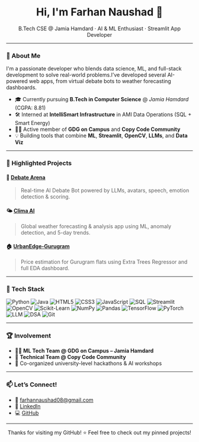 <h1 align="center">Hi, I'm Farhan Naushad 👋</h1>
<p align="center">
  B.Tech CSE @ Jamia Hamdard · AI & ML Enthusiast · Streamlit App Developer
</p>

---

### 🚀 About Me

I'm a passionate developer who blends data science, ML, and full-stack development to solve real-world problems.I’ve developed several AI-powered web apps, from virtual debate bots to weather forecasting dashboards.

- 🎓 Currently pursuing **B.Tech in Computer Science** @ *Jamia Hamdard* (CGPA: 8.81)
- 🛠️ Interned at **IntelliSmart Infrastructure** in AMI Data Operations (SQL + Smart Energy)
- 🧑‍💻 Active member of **GDG on Campus** and **Copy Code Community**
- 💡 Building tools that combine **ML**, **Streamlit**, **OpenCV**, **LLMs**, and **Data Viz**

---

### 🌟 Highlighted Projects

#### 🧠 [Debate Arena](https://github.com/farhannaushad08/Debate-Arena)
> Real-time AI Debate Bot powered by LLMs, avatars, speech, emotion detection & scoring.

#### 🌤️ [Clima AI](https://github.com/farhannaushad08/Clima-AI)
> Global weather forecasting & analysis app using ML, anomaly detection, and 5-day trends.

#### 🏠 [UrbanEdge-Gurugram](https://github.com/farhannaushad08/UrbanEdge-Gurugram)
> Price estimation for Gurugram flats using Extra Trees Regressor and full EDA dashboard.

---

### 🧰 Tech Stack

![Python](https://img.shields.io/badge/Python-blue?logo=python&logoColor=white)
![Java](https://img.shields.io/badge/Java-007396?logo=java&logoColor=white)
![HTML5](https://img.shields.io/badge/HTML5-E34F26?logo=html5&logoColor=white)
![CSS3](https://img.shields.io/badge/CSS3-1572B6?logo=css3&logoColor=white)
![JavaScript](https://img.shields.io/badge/JavaScript-F7DF1E?logo=javascript&logoColor=black)
![SQL](https://img.shields.io/badge/SQL-blue?logo=mysql&logoColor=white)
![Streamlit](https://img.shields.io/badge/Streamlit-darkred?logo=streamlit&logoColor=white)
![OpenCV](https://img.shields.io/badge/OpenCV-black?logo=opencv&logoColor=white)
![Scikit-Learn](https://img.shields.io/badge/Scikit--Learn-orange?logo=scikit-learn&logoColor=white)
![NumPy](https://img.shields.io/badge/NumPy-013243?logo=numpy&logoColor=white)
![Pandas](https://img.shields.io/badge/Pandas-150458?logo=pandas&logoColor=white)
![TensorFlow](https://img.shields.io/badge/TensorFlow-FF6F00?logo=tensorflow&logoColor=white)
![PyTorch](https://img.shields.io/badge/PyTorch-EE4C2C?logo=pytorch&logoColor=white)
![LLM](https://img.shields.io/badge/LLMs-4B0082?logo=openai&logoColor=white)
![DSA](https://img.shields.io/badge/Data%20Structures%20%26%20Algorithms-336699?logo=algolia&logoColor=white)
![Git](https://img.shields.io/badge/Git-F05032?logo=git&logoColor=white)



---

### 🏆 Involvement

- 👨‍💻 **ML Tech Team @ GDG on Campus – Jamia Hamdard**
- 🔧 **Technical Team @ Copy Code Community**
- 🏅 Co-organized university-level hackathons & AI workshops

---

### 📫 Let’s Connect!

- 📧 farhannaushad08@gmail.com  
- 🔗 [LinkedIn](https://www.linkedin.com/in/md-farhan-naushad-b02456253/)  
- 💻 [GitHub](https://github.com/farhannaushad08)

---

<p align="center">Thanks for visiting my GitHub! ⭐️ Feel free to check out my pinned projects!</p>
